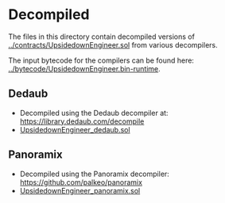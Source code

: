 # Decompiled

The files in this directory contain decompiled versions of [../contracts/UpsidedownEngineer.sol](UpsidedownEngineer.sol) from various decompilers.

The input bytecode for the compilers can be found here: [../bytecode/UpsidedownEngineer.bin-runtime](../bytecode/UpsidedownEngineer.bin-runtime).

## Dedaub
- Decompiled using the Dedaub decompiler at: https://library.dedaub.com/decompile
- [UpsidedownEngineer_dedaub.sol](UpsidedownEngineer_dedaub.sol)

## Panoramix
- Decompiled using the Panoramix decompiler: https://github.com/palkeo/panoramix
- [UpsidedownEngineer_panoramix.sol](UpsidedownEngineer_panoramix.sol)
